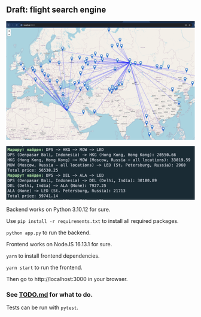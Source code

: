 ## Draft: flight search engine

![map demo](readme/map_demo.png)

![script demo](readme/script_demo.png)

Backend works on Python 3.10.12 for sure.

Use `pip install -r requirements.txt` to install all required packages.

`python app.py` to run the backend.

Frontend works on NodeJS 16.13.1 for sure.

`yarn` to install frontend dependencies.

`yarn start` to run the frontend.

Then go to http://localhost:3000 in your browser.

### See [TODO.md](TODO.md) for what to do.

Tests can be run with `pytest`.